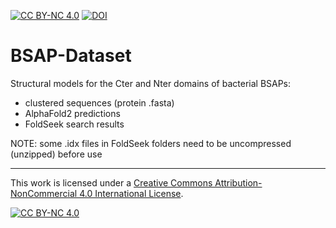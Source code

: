 [![CC BY-NC 4.0][cc-by-nc-shield]][cc-by-nc]
[![DOI](https://zenodo.org/badge/955957841.svg)](https://doi.org/10.5281/zenodo.15118891)


# BSAP-Dataset
Structural models for the Cter and Nter domains of bacterial BSAPs:
- clustered sequences (protein .fasta)
- AlphaFold2 predictions
- FoldSeek search results

NOTE: some .idx files in FoldSeek folders need to be uncompressed (unzipped) before use

----
This work is licensed under a
[Creative Commons Attribution-NonCommercial 4.0 International License][cc-by-nc].

[![CC BY-NC 4.0][cc-by-nc-image]][cc-by-nc]

[cc-by-nc]: https://creativecommons.org/licenses/by-nc/4.0/
[cc-by-nc-image]: https://licensebuttons.net/l/by-nc/4.0/88x31.png
[cc-by-nc-shield]: https://img.shields.io/badge/License-CC%20BY--NC%204.0-lightgrey.svg

